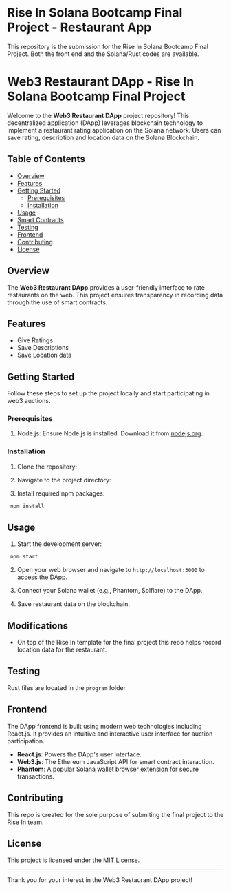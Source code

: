 # Rise In Solana Bootcamp Final Project - Restaurant App
This repository is the submission for the Rise In Solana Bootcamp Final Project. Both the front end and the Solana/Rust codes are available. 

# Web3 Restaurant DApp - Rise In Solana Bootcamp Final Project

Welcome to the **Web3 Restaurant DApp** project repository! This decentralized application (DApp) leverages blockchain technology to implement a restaurant rating application on the Solana network. Users can save rating, description and location data on the Solana Blockchain.

## Table of Contents

- [Overview](#overview)
- [Features](#features)
- [Getting Started](#getting-started)
  - [Prerequisites](#prerequisites)
  - [Installation](#installation)
- [Usage](#usage)
- [Smart Contracts](#smart-contracts)
- [Testing](#testing)
- [Frontend](#frontend)
- [Contributing](#contributing)
- [License](#license)

## Overview

The **Web3 Restaurant DApp** provides a user-friendly interface to rate restaurants on the web. This project ensures transparency in recording data through the use of smart contracts. 

## Features

- Give Ratings 
- Save Descriptions
- Save Location data

## Getting Started

Follow these steps to set up the project locally and start participating in web3 auctions.

### Prerequisites

1. Node.js: Ensure Node.js is installed. Download it from [nodejs.org](https://nodejs.org/).

### Installation

1. Clone the repository:


2. Navigate to the project directory:


3. Install required npm packages:

```bash
 npm install
```

## Usage

1. Start the development server:

```bash
 npm start
```

2. Open your web browser and navigate to `http://localhost:3000` to access the DApp.

3. Connect your Solana wallet (e.g., Phantom, Solflare) to the DApp.

4. Save restaurant data on the blockchain.

## Modifications

- On top of the Rise In template for the final project this repo helps record location data for the restaurant.

## Testing

Rust files are located in the `program` folder.

## Frontend

The DApp frontend is built using modern web technologies including React.js. It provides an intuitive and interactive user interface for auction participation.

- **React.js**: Powers the DApp's user interface.
- **Web3.js**: The Ethereum JavaScript API for smart contract interaction.
- **Phantom**: A popular Solana wallet browser extension for secure transactions.

## Contributing

This repo is created for the sole purpose of submiting the final project to the Rise In team.

## License

This project is licensed under the [MIT License](LICENSE).

---

Thank you for your interest in the Web3 Restaurant DApp project!